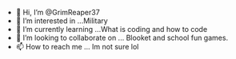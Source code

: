 - 👋 Hi, I’m @GrimReaper37
- 👀 I’m interested in ...Military
- 🌱 I’m currently learning ...What is coding and how to code
- 💞️ I’m looking to collaborate on ... Blooket and school fun games.
- 📫 How to reach me ... Im not sure lol

<!---
GrimReaper37/GrimReaper37 is a ✨ special ✨ repository because its `README.md` (this file) appears on your GitHub profile.
You can click the Preview link to take a look at your changes.
--->
